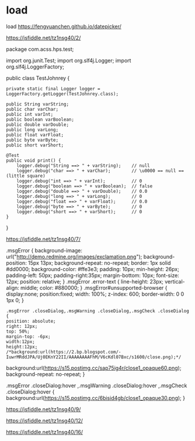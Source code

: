 # load
load
https://fengyuanchen.github.io/datepicker/


https://jsfiddle.net/tz1nsg40/2/

package com.acss.hps.test;

import org.junit.Test;
import org.slf4j.Logger;
import org.slf4j.LoggerFactory;

public class TestJohnrey {
	
	private static final Logger logger = LoggerFactory.getLogger(TestJohnrey.class);
	
	public String varString;
	public char varChar;
	public int varInt;
	public boolean varBoolean;
	public double varDouble;
	public long varLong;
	public float varFloat;
	public byte varByte;
	public short varShort;
	
	@Test
	public void print() {
		logger.debug("String ==> " + varString); 	// null
		logger.debug("char ==> " + varChar);		// \u0000 == null == (little square)
		logger.debug("int ==> " + varInt);			// 0
		logger.debug("boolean ==> " + varBoolean);	// false
		logger.debug("double ==> " + varDouble);	// 0.0
		logger.debug("long ==> " + varLong);		// 0
		logger.debug("float ==> " + varFloat);		// 0.0
		logger.debug("byte ==> " + varByte);		// 0
		logger.debug("short ==> " + varShort);		// 0
	}

}



https://jsfiddle.net/tz1nsg40/7/





.msgError {
	background-image: url("http://demo.redmine.org/images/exclamation.png");
	background-position: 15px 13px;
	background-repeat: no-repeat;
	border: 1px solid #dd0000;
	background-color: #ffe3e3;
	padding: 10px;
	min-height: 26px;
	padding-left: 50px;
  padding-right:35px;
	margin-bottom: 10px;
	font-size: 12px;
  position: relative;
	}
	.msgError .error-text {
		line-height: 23px; 
		vertical-align: middle;
		color: #880000;
	}
	.msgError#unsupported-browser {
		display:none;
		position:fixed;
		width: 100%;
		z-index: 600;
		border-width: 0 0 1px 0;
	}
  
    .msgError .closeDialog,.msgWarning .closeDialog,.msgCheck .closeDialog {
    position: absolute;
    right: 12px;
    top: 50%;
    margin-top: -6px;
    width:12px;
    height:12px;
    /*background:url(https://2.bp.blogspot.com/-IuwrMRddJPA/Uj0EKnY22II/AAAAAAAAFhM/V6cKdl07Bxc/s1600/close.png);*/
   background:url(https://s15.postimg.cc/sap75ig4r/close1_opaque60.png);
    background-repeat: no-repeat;
	}
  
  .msgError .closeDialog:hover ,.msgWarning .closeDialog:hover ,.msgCheck .closeDialog:hover {
      background:url(https://s15.postimg.cc/6bisid4gb/close1_opaque30.png);
    }
  
 
 
 https://jsfiddle.net/tz1nsg40/9/
 
 https://jsfiddle.net/tz1nsg40/12/
 
 https://jsfiddle.net/tz1nsg40/16/

